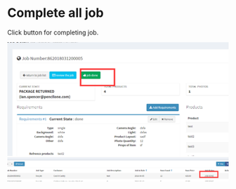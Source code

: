 # Complete all job

Click button for completing job.

![](/assets/ddddddimport.png)![](/assets/dddddimport.png)

